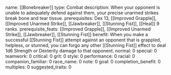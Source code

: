 name: [[Bonebreaker]]
type: Combat
description: When your opponent is unable to adequately defend against them, your precise unarmed strikes break bone and tear tissue.
prerequisites: Dex 13, [[Improved Grapple]], [[Improved Unarmed Strike]], [[Jawbreaker]], [[Stunning Fist]], [[Heal]] 9 ranks.
prerequisite_feats: [[Improved Grapple]], [[Improved Unarmed Strike]], [[Jawbreaker]], [[Stunning Fist]]
benefit: When you make a successful [[Stunning Fist]] attempt against an opponent that is grappled, helpless, or stunned, you can forgo any other [[Stunning Fist]] effect to deal 1d6 Strength or Dexterity damage to that opponent.
normal: 0
special: 0
teamwork: 0
critical: 0
grit: 0
style: 0
performance: 0
racial: 0
companion_familiar: 0
race_name: 0
note: 0
goal: 0
completion_benefit: 0
multiples: 0
suggested_traits: 0
